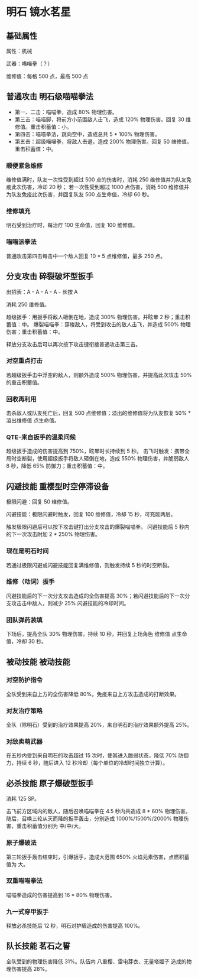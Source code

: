 # 明石 镜水茗星

## 基础属性

属性：机械

武器：喵喵拳（？）

维修值：每格 500 点，最高 500 点

## 普通攻击 明石级喵喵拳法

* 第一、二击：喵喵拳，造成 80% 物理伤害。
* 第三击：喵喵脚，将前方小范围敌人击飞，造成 120% 物理伤害。回复 30 维修值。重击积蓄值：小。
* 第四击：喵喵拳法，跳向空中，造成总共 5 * 100% 物理伤害。
* 第五击：超级喵喵拳，将敌人击退，造成 200% 物理伤害。回复 50 维修值。重击积蓄值：中。

### ~~顺便~~紧急维修

维修值满时，队友一次性受到超过 500 点的伤害时，消耗 250 维修值并为队友免疫此次伤害，冷却 20 秒；
若一次性受到超过 1000 点伤害，消耗 500 维修值并为队友免疫此次伤害，并回复队友 500 点生命值，冷却 60 秒。

### 维修填充

明石受到治疗时，每治疗 100 生命值，回复 100 维修值。

### 喵喵派拳法

普通攻击第四击每击中一个敌人回复 10 * 5 点维修值，最多 250 点。

## 分支攻击 碎裂破坏型扳手

出招表：A - A - A - A - 长按 A

消耗 250 维修值。

超级扳手：用扳手将敌人砸倒在地，造成 300% 物理伤害。并眩晕 2 秒；重击积蓄值：中。
爆裂喵喵拳：穿梭敌人，将受到攻击的敌人击飞，并造成 500% 物理伤害；重击积蓄值：中。

释放分支攻击后可以再次按下攻击键衔接普通攻击第三击。

### 对空重点打击

若超级扳手击中浮空的敌人，则额外造成 500% 物理伤害，并提高此次攻击 50% 的重击积蓄值。

### 回收再利用

击杀敌人或队友死亡后，回复 500 点维修值；溢出的维修值将为队友恢复 50% * 溢出维修值 点生命值。

### QTE-来自扳手的温柔问候

超级扳手造成的伤害提高到 750%，眩晕时长持续到 5 秒。
击飞时触发：携带全局时空断裂，使用超级扳手将敌人砸倒在地，造成 550% 物理伤害，并脆弱敌人 8 秒，降低 65% 防御力；重击积蓄值：中。

## 闪避技能 重樱型时空停滞设备

极限闪避：回复 50 维修值。

闪避技能：极限闪避时触发，回复 100 维修值，冷却 15 秒，可充能两层。

触发极限闪避后可以按下攻击键打出分支攻击的爆裂喵喵拳。
闪避技能后 5 秒内的下一次攻击附加 2 * 250% 物理伤害。

### 现在是明石时间

若通过极限闪避或闪避技能回复满维修值，则触发持续 5 秒的时空断裂。

### 维修（动词）扳手

闪避技能后的下一次分支攻击造成的全伤害提高 30%；若闪避技能后的下一次分支攻击击中敌人，则减少 25% 闪避技能的冷却时间。

### 团队弹药装填

下场后，提高全队 30% 物理伤害，持续 10 秒，并回复上场角色 维修值 点生命值，冷却 30 秒。

## 被动技能 被动技能

### 对空防护指令

全队受到来自上方的全伤害降低 80%。免疫来自上方攻击造成的打断效果。

### 对友治疗策略

全队（除明石）受到的治疗效果提高 20%，来自明石的治疗效果额外提高 25%。

### 对敌卖萌武器

在五秒内受到来自明石的攻击超过 15 次时，使其进入脆弱状态，降低 70% 防御力，持续 6 秒，随后进入 12 秒冷却（每个单位的冷却时间独立计算）。

## 必杀技能 原子爆破型扳手

消耗 125 SP。

击飞前方区域内的敌人，随后召唤喵喵拳在 4.5 秒内共造成 8 * 60% 物理伤害。
随后，召唤三轮从天而降的扳手轰击，分别造成 1000%/1500%/2000% 物理伤害，重击积蓄值分别为 中/中/大。

### 原子爆破法

第三轮扳手轰击结束时，引爆扳手，造成大范围 650% 火焰元素伤害，点燃积蓄值为 大。

### 双重喵喵拳法

喵喵拳造成的伤害提高到 16 * 80% 物理伤害。

### 九一式穿甲扳手

释放必杀技能后 12 秒，明石对护盾造成的伤害提高 100%。

## 队长技能 茗石之誓

全队受到的物理伤害降低 31%。队伍内 八重樱、雷电芽衣、无量塔姬子 造成的物理伤害提高 28%。